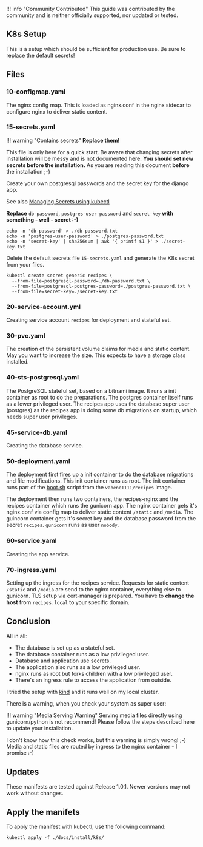 !!! info "Community Contributed"
    This guide was contributed by the community and is neither officially supported, nor updated or tested.

## K8s Setup

This is a setup which should be sufficient for production use. Be sure to replace the default secrets!

## Files

### 10-configmap.yaml

The nginx config map. This is loaded as nginx.conf in the nginx sidecar to configure nginx to deliver static content.

### 15-secrets.yaml

!!! warning "Contains secrets"
    **Replace them!**

This file is only here for a quick start. Be aware that changing secrets after installation will be messy and is not documented here. **You should set new secrets before the installation.** As you are reading this document **before** the installation ;-)

Create your own postgresql passwords and the secret key for the django app.

See also [Managing Secrets using kubectl](https://kubernetes.io/docs/tasks/configmap-secret/managing-secret-using-kubectl/)

**Replace** `db-password`, `postgres-user-password` and `secret-key` **with something - well - secret :-)**

~~~
echo -n 'db-password' > ./db-password.txt
echo -n 'postgres-user-password' > ./postgres-password.txt
echo -n 'secret-key' | sha256sum | awk '{ printf $1 }' > ./secret-key.txt
~~~

Delete the default secrets file `15-secrets.yaml` and generate the K8s secret from your files.

~~~
kubectl create secret generic recipes \
  --from-file=postgresql-password=./db-password.txt \
  --from-file=postgresql-postgres-password=./postgres-password.txt \
  --from-file=secret-key=./secret-key.txt
~~~

### 20-service-account.yml

Creating service account `recipes` for deployment and stateful set.

###  30-pvc.yaml

The creation of the persistent volume claims for media and static content. May you want to increase the size. This expects to have a storage class installed.

### 40-sts-postgresql.yaml

The PostgreSQL stateful set, based on a bitnami image. It runs a init container as root to do the preparations. The postgres container itself runs as a lower privileged user. The recipes app uses the database super user (postgres) as the recipes app is doing some db migrations on startup, which needs super user privileges.

### 45-service-db.yaml

Creating the database service.

### 50-deployment.yaml

The deployment first fires up a init container to do the database migrations and file modifications. This init container runs as root. The init container runs part of the [boot.sh](https://github.com/TandoorRecipes/recipes/blob/develop/boot.sh) script from the `vabene1111/recipes` image. 

The deployment then runs two containers, the recipes-nginx and the recipes container which runs the gunicorn app. The nginx container gets it's nginx.conf via config map to deliver static content `/static` and `/media`. The guincorn container gets it's secret key and the database password from the secret `recipes`. `gunicorn` runs as user `nobody`.

### 60-service.yaml

Creating the app service.

### 70-ingress.yaml

Setting up the ingress for the recipes service. Requests for static content `/static` and `/media` are send to the nginx container, everything else to gunicorn. TLS setup via cert-manager is prepared. You have to **change the host** from `recipes.local` to your specific domain.

## Conclusion

All in all:

- The database is set up as a stateful set.
- The database container runs as a low privileged user.
- Database and application use secrets.
- The application also runs as a low privileged user.
- nginx runs as root but forks children with a low privileged user.
- There's an ingress rule to access the application from outside.

I tried the setup with [kind](https://kind.sigs.k8s.io/) and it runs well on my local cluster.

There is a warning, when you check your system as super user:

!!! warning "Media Serving Warning"
    Serving media files directly using gunicorn/python is not recommend! Please follow the steps described here to update your installation.

I don't know how this check works, but this warning is simply wrong! ;-) Media and static files are routed by ingress to the nginx container - I promise :-)

## Updates

These manifests are tested against Release 1.0.1. Newer versions may not work without changes.

## Apply the manifets

To apply the manifest with kubectl, use the following command:

~~~
kubectl apply -f ./docs/install/k8s/
~~~
